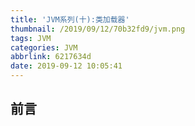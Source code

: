 ```yaml
---
title: 'JVM系列(十):类加载器'
thumbnail: /2019/09/12/70b32fd9/jvm.png
tags: JVM
categories: JVM
abbrlink: 6217634d
date: 2019-09-12 10:05:41
---
```


## 前言



<!--More-->


